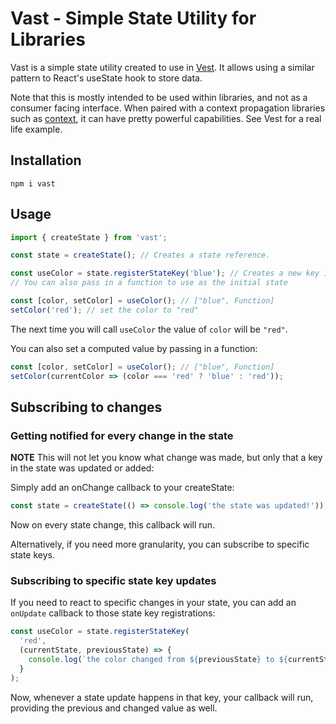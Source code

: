 # Vast - Simple State Utility for Libraries

Vast is a simple state utility created to use in [Vest](https://github.com/ealush/vest). It allows using a similar pattern to React's useState hook to store data.

Note that this is mostly intended to be used within libraries, and not as a consumer facing interface. When paired with a context propagation libraries such as [context](https://github.com/ealush/context), it can have pretty powerful capabilities. See Vest for a real life example.

## Installation

```
npm i vast
```

## Usage

```js
import { createState } from 'vast';

const state = createState(); // Creates a state reference.

const useColor = state.registerStateKey('blue'); // Creates a new key in the state, and gives it an initial value
// You can also pass in a function to use as the initial state

const [color, setColor] = useColor(); // ["blue", Function]
setColor('red'); // set the color to "red"
```

The next time you will call `useColor` the value of `color` will be `"red"`.

You can also set a computed value by passing in a function:

```js
const [color, setColor] = useColor(); // ["blue", Function]
setColor(currentColor => (color === 'red' ? 'blue' : 'red'));
```

## Subscribing to changes

### Getting notified for every change in the state

**NOTE** This will not let you know what change was made, but only that a key in the state was updated or added:

Simply add an onChange callback to your createState:

```js
const state = createState(() => console.log('the state was updated!'));
```

Now on every state change, this callback will run.

Alternatively, if you need more granularity, you can subscribe to specific state keys.

### Subscribing to specific state key updates

If you need to react to specific changes in your state, you can add an `onUpdate` callback to those state key registrations:

```js
const useColor = state.registerStateKey(
  'red',
  (currentState, previousState) => {
    console.log(`the color changed from ${previousState} to ${currentState}!`);
  }
);
```

Now, whenever a state update happens in that key, your callback will run, providing the previous and changed value as well.
